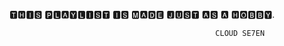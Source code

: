 

🆃🅷🅸🆂 🅿🅻🅰🆈🅻🅸🆂🆃 🅸🆂 🅼🅰🅳🅴 🅹🆄🆂🆃 🅰🆂 🅰 🅷🅾🅱🅱🆈. 

                                                  
                                                  
                                                  CLOUD SE7EN
